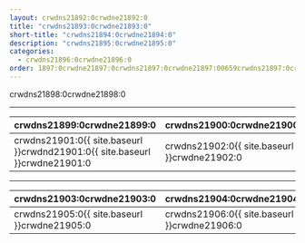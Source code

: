 ```yaml
---
layout: crwdns21892:0crwdne21892:0
title: "crwdns21893:0crwdne21893:0"
short-title: "crwdns21894:0crwdne21894:0"
description: "crwdns21895:0crwdne21895:0"
categories:
  - crwdns21896:0crwdne21896:0
order: 1897:0crwdne21897:0crwdns21897:0crwdne21897:00659crwdns21897:0crwdne21897:0crwdns21897:0crwdne21897:0
---
```

crwdns21898:0crwdne21898:0

<hr />

| crwdns21899:0crwdne21899:0                                                  | crwdns21900:0crwdne21900:0                   |
| --------------------------------------------------------------------------- | -------------------------------------------- |
| crwdns21901:0{{ site.baseurl }}crwdnd21901:0{{ site.baseurl }}crwdne21901:0 | crwdns21902:0{{ site.baseurl }}crwdne21902:0 |

<hr />

| crwdns21903:0crwdne21903:0                                            | crwdns21904:0crwdne21904:0                   |
| --------------------------------------------------------------------- | -------------------------------------------- |
| crwdns21905:0{{ site.baseurl }}crwdne21905:0 &nbsp;&nbsp;&nbsp;&nbsp; | crwdns21906:0{{ site.baseurl }}crwdne21906:0 |